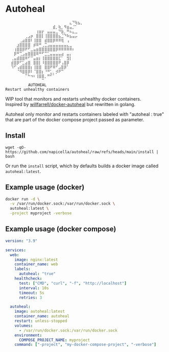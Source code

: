 # Autoheal

```
⠀⠀⠀⠀⠀⠀⠀⠀⠀⠀⠀⠀⠀⠀⠀⠀⠀⠀⠀⠀⠀⠀⠀⣄⠙⢷⣦⡀⠀⠀
⠀⠀⠀⠀⠀⠀⠀⠀⠀⠀⠀⠀⠀⠀⠀⠀⠀⣾⡀⢷⡀⠻⣶⣤⡈⠁⠀⠀
⠀⠀⠀⠀⠀⠀⠀⠀⠀⠀⠀⢰⣶⡖⠀⣤⣤⣤⣀⠙⣷⡀⠛⠦⣄⣀⠀⠀⠀⠀
⠀⠀⠀⠀⠀⠀⠀⢀⣠⡶⠀⣿⣿⡇⢸⣿⣿⣿⣿⣦⣈⠙⠷⣦⣤⡤⠀⠀⠀⠀
⠀⠀⠀⠀⠀⢀⣴⣿⣿⠇⢸⣿⣿⠀⣾⣿⣿⡿⠿⠿⢿⠀⢠⠀⠀⠀⠀⠀⠀⠀
⠀⠀⠀⠀⣰⣿⣿⣿⣿⠀⡾⠿⠛⢀⣉⣠⣤⣤⣤⣤⣤⣤⣄⣀⠀⠀⠀⠀⠀⠀
⠀⠀⠀⢰⣿⣿⡿⠟⠋⣀⣤⣶⣿⣿⣿⣿⣿⣿⡿⠿⠿⠿⠿⠿⠆⠀⠀⠀⠀⠀
⠀⠀⠀⡿⠛⢉⣠⣶⣿⣿⣿⠿⠛⠋⣉⣁⣤⣤⣤⣤⣴⠀⣤⡄⠀⠀⠀⠀⠀⠀
⠀⠀⢀⣤⣾⣿⣿⠿⠋⠉⣤⣶⡆⢸⣿⣿⣿⣿⣿⣏⠁⠀⣻⡇⠀⠀⠀⠀⠀⠀
⠀⠀⣾⣿⡿⠋⣁⣴⣿⠀⣿⣿⡇⠸⣿⣿⣿⣿⣿⠟⢠⣿⡿⠀⠀⠀⠀⠀⠀⠀
⠀⠀⠹⠋⢠⣾⣿⣿⣿⡆⢸⣿⣿⠀⣿⣿⠟⠿⠋⣠⣿⡿⠁⠀⠀⠀⠀⠀⠀⠀
⠀⠀⠀⠀⠈⠻⣿⣿⡿⠇⠈⣿⣿⡆⠘⠛⣁⡀⡺⠟⠉⠀⠀⠀⠀⠀⠀⠀⠀⠀
⠀⠀⠀⠀⠀⠀⠀⠉⠓⠲⠆⢸⣿⣿⡀⠛⠋⠁⠀⠀⠀⠀⠀⠀⠀⠀⠀⠀⠀⠀
⠀⠀⠀⠀⠀⠀⠀⠀⠀⠀⠀⠀⠀⠉⠀⠀⠀⠀⠀⠀⠀⠀⠀⠀⠀⠀⠀⠀⠀⠀
          AUTOHEAL
Restart unhealthy containers
```

WIP tool that monitors and restarts unhealthy docker containers.  
Inspired by [willfarrell/docker-autoheal](https://github.com/willfarrell/docker-autoheal) but rewritten in golang.

Autoheal only monitor and restarts containers labeled with "autoheal : true" that are part of the docker compose 
project passed as parameter.

## Install
```
wget -qO- https://github.com/napicella/autoheal/raw/refs/heads/main/install | bash
```

Or run the `install` script, which by defaults builds a docker image called `autoheal:latest`.

## Example usage (docker)
```bash
docker run -d \
  -v /var/run/docker.sock:/var/run/docker.sock \
  autoheal:latest \
  -project myproject -verbose
```

## Example usage (docker compose)

```yaml
version: "3.9"

services:
  web:
    image: nginx:latest
    container_name: web
    labels:
      autoheal: "true"
    healthcheck:
      test: ["CMD", "curl", "-f", "http://localhost"]
      interval: 10s
      timeout: 5s
      retries: 3

  autoheal:
    image: autoheal:latest
    container_name: autoheal
    restart: unless-stopped
    volumes:
      - /var/run/docker.sock:/var/run/docker.sock
    environment:
      COMPOSE_PROJECT_NAME: myproject
    command: ["-project", "my-docker-compose-project", "-verbose"]
```
